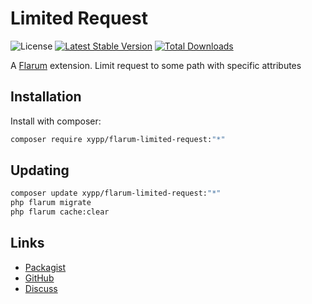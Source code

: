 # Limited Request

![License](https://img.shields.io/badge/license-MIT-blue.svg) [![Latest Stable Version](https://img.shields.io/packagist/v/xypp/flarum-limited-request.svg)](https://packagist.org/packages/xypp/flarum-limited-request) [![Total Downloads](https://img.shields.io/packagist/dt/xypp/flarum-limited-request.svg)](https://packagist.org/packages/xypp/flarum-limited-request)

A [Flarum](http://flarum.org) extension. Limit request to some path with specific attributes

## Installation

Install with composer:

```sh
composer require xypp/flarum-limited-request:"*"
```

## Updating

```sh
composer update xypp/flarum-limited-request:"*"
php flarum migrate
php flarum cache:clear
```

## Links

- [Packagist](https://packagist.org/packages/xypp/flarum-limited-request)
- [GitHub](https://github.com/xypp/flarum-limited-request)
- [Discuss](https://discuss.flarum.org/d/PUT_DISCUSS_SLUG_HERE)
